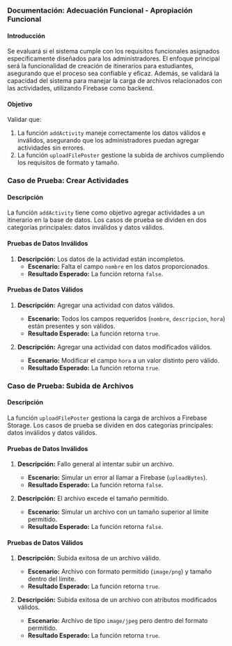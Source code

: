 ### Documentación: **Adecuación Funcional - Apropiación Funcional**

#### **Introducción**

Se evaluará si el sistema cumple con los requisitos funcionales asignados específicamente diseñados para los administradores. El enfoque principal será la funcionalidad de creación de itinerarios para estudiantes, asegurando que el proceso sea confiable y eficaz. Además, se validará la capacidad del sistema para manejar la carga de archivos relacionados con las actividades, utilizando Firebase como backend.

#### **Objetivo**

Validar que:

1. La función `addActivity` maneje correctamente los datos válidos e inválidos, asegurando que los administradores puedan agregar actividades sin errores.
2. La función `uploadFilePoster` gestione la subida de archivos cumpliendo los requisitos de formato y tamaño.

### **Caso de Prueba: Crear Actividades**

#### **Descripción**

La función `addActivity` tiene como objetivo agregar actividades a un itinerario en la base de datos. Los casos de prueba se dividen en dos categorías principales: datos inválidos y datos válidos.

#### **Pruebas de Datos Inválidos**

1. **Descripción:** Los datos de la actividad están incompletos.
   - **Escenario:** Falta el campo `nombre` en los datos proporcionados.
   - **Resultado Esperado:** La función retorna `false`.

#### **Pruebas de Datos Válidos**

1. **Descripción:** Agregar una actividad con datos válidos.

   - **Escenario:** Todos los campos requeridos (`nombre`, `descripcion`, `hora`) están presentes y son válidos.
   - **Resultado Esperado:** La función retorna `true`.

2. **Descripción:** Agregar una actividad con datos modificados válidos.
   - **Escenario:** Modificar el campo `hora` a un valor distinto pero válido.
   - **Resultado Esperado:** La función retorna `true`.

### **Caso de Prueba: Subida de Archivos**

#### **Descripción**

La función `uploadFilePoster` gestiona la carga de archivos a Firebase Storage. Los casos de prueba se dividen en dos categorías principales: datos inválidos y datos válidos.

#### **Pruebas de Datos Inválidos**

1. **Descripción:** Fallo general al intentar subir un archivo.

   - **Escenario:** Simular un error al llamar a Firebase (`uploadBytes`).
   - **Resultado Esperado:** La función retorna `false`.

2. **Descripción:** El archivo excede el tamaño permitido.
   - **Escenario:** Simular un archivo con un tamaño superior al límite permitido.
   - **Resultado Esperado:** La función retorna `false`.

#### **Pruebas de Datos Válidos**

1. **Descripción:** Subida exitosa de un archivo válido.

   - **Escenario:** Archivo con formato permitido (`image/png`) y tamaño dentro del límite.
   - **Resultado Esperado:** La función retorna `true`.

2. **Descripción:** Subida exitosa de un archivo con atributos modificados válidos.
   - **Escenario:** Archivo de tipo `image/jpeg` pero dentro del formato permitido.
   - **Resultado Esperado:** La función retorna `true`.
